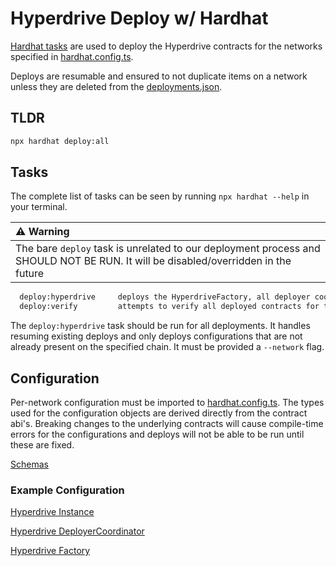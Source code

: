 # Hyperdrive Deploy w/ Hardhat

[Hardhat tasks](https://hardhat.org/hardhat-runner/docs/guides/tasks) are used to deploy the Hyperdrive contracts for the networks specified in [hardhat.config.ts](../hardhat.config.ts).

Deploys are resumable and ensured to not duplicate items on a network unless they are deleted from
the [deployments.json](../deployments.json).

## TLDR

```sh
npx hardhat deploy:all
```

## Tasks

The complete list of tasks can be seen by running `npx hardhat --help` in your terminal.

| :warning: Warning                                                                                                                     |
|:--------------------------------------------------------------------------------------------------------------------------------------|
| The bare `deploy` task is unrelated to our deployment process and SHOULD NOT BE RUN. It will be disabled/overridden in the future     |

```sh
  deploy:hyperdrive     deploys the HyperdriveFactory, all deployer coordinators, and all hyperdrive instances
  deploy:verify         attempts to verify all deployed contracts for the specified network
```

The `deploy:hyperdrive` task should be run for all deployments. It handles resuming existing deploys
and only deploys configurations that are not already present on the specified chain. It must be
provided a `--network` flag.

## Configuration

Per-network configuration must be imported to [hardhat.config.ts](../hardhat.config.ts). The types
used for the configuration objects are derived directly from the contract abi's. Breaking changes to
the underlying contracts will cause compile-time errors for the configurations and deploys will not
be able to be run until these are fixed.

[Schemas](./deploy/lib/schemas.ts)

### Example Configuration

[Hyperdrive Instance](./deploy/config/sepolia/dai-14day.ts)

[Hyperdrive DeployerCoordinator](./deploy/config/sepolia/erc4626-coordinator.ts)

[Hyperdrive Factory](./deploy/config/sepolia/factory.ts)

